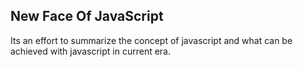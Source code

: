 ## New Face Of JavaScript

Its an effort to summarize the concept of javascript and what can be achieved with javascript in current era.